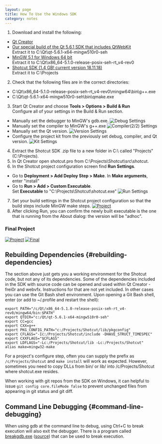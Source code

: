 ```yaml
---
layout: page
title: How To Use the Windows SDK
category: notes
---
```


1. Download and install the following:
  - [Qt Creator](https://www.qt.io/download-open-source/)
  - [Our special build of the Qt 5.6.1 SDK that includes QtWebKit](https://s3.amazonaws.com/misc.meltymedia/shotcut-build/qt-5.6.1-x64-mingw510r0-seh.tar.bz2)    
    Extract it to C:\Qt\qt-5.6.1-x64-mingw510r0-seh
  - [MinGW 5.1 for Windows 64 bit](https://s3.amazonaws.com/misc.meltymedia/shotcut-build/x86_64-5.1.0-release-posix-seh-rt_v4-rev0.7z)  
    Extract it to C:\Qt\x86_64-5.1.0-release-posix-seh-rt_v4-rev0
  - [Shotcut SDK (1.4 GB! current version 18.11.18)](http://builds.us.meltytech.s3.amazonaws.com/shotcut/shotcut-win64-sdk-181118.zip)  
    Extract it to C:\Projects

2. Check that the following files are in the correct directories:
  - C:\Qt\x86_64-5.1.0-release-posix-seh-rt_v4-rev0\mingw64\bin\g++.exe
  - C:\Qt\qt-5.6.1-x64-mingw510r0-seh\bin\qmake.exe

3. Start Qt Creator and choose **Tools &gt; Options &gt; Build &amp; Run**  
Configure all of your settings in the Build & Run section.
  - Manually set the debugger to MinGW's gdb.exe.
  ![Debug Settings](debuggers_build_run.png)
  - Manually set the compiler to MinGW's g++.exe
  ![Compiler(2/2) Settings](compilers_build_run2.png)
  - Manually set the Qt version.
  ![Version Settings](versions_build_run.png)
  - Configure the project kit from the previously set debug, compiler, and Qt version.
  ![Kit Settings](kits_build_run.png)  

4. Extract the Shotcut SDK .zip file to a new folder in C:\ called "Projects" (C:\Projects).
5. In Qt Creator open shotcut.pro from C:\Projects\Shotcut\src\shotcut.
6. In the Shotcut project configuration screen find **Run Settings**.
  - Go to **Deployment &gt; Add Deploy Step &gt; Make**. In **Make arguments**, enter "install"
  - Go to **Run &gt; Add &gt; Custom Executable**.  
    Set **Executable** to "C:\Projects\Shotcut\shotcut.exe"
    ![Run Settings](run_settings.png)

7. Set your build settings in the Shotcut project configuration so that the build steps include MinGW make steps.
    <a href="build_settings.png">
    <img src="build_settings.png" alt="Project"></a>
8. After clicking Run, you can confirm the newly built executable is the one that is running from the About
   dialog: the version will be "adhoc".

### Final Project

<a href="project.png">
<img src="project.png" alt="Project"></a>
<a href="final.png">
<img src="final.png" alt="Final"></a>

Rebuilding Dependencies {#rebuilding-dependencies}
-----------------------

The section above just gets you a working environment for the Shotcut
code, but not any of its dependencies. Some of the dependencies included
in the SDK with source code can be opened and used within Qt Creator -
frei0r and webvfx. Instructions for that are not yet included. In other
cases you can use the Git Bash shell environment. Upon opening a Git
Bash shell, enter (or add to ~/.profile and restart the shell):

    export PATH="/c/Qt/x86_64-5.1.0-release-posix-seh-rt_v4-rev0/mingw64/bin:$PATH"
    export QTDIR="c:/Qt/qt-5.6.1-x64-mingw510r0-seh"
    export CC=gcc
    export CXX=g++
    export PKG_CONFIG_PATH="c:/Projects/Shotcut/lib/pkgconfig"
    export CFLAGS="-Ic:/Projects/Shotcut/include -DHAVE_STRUCT_TIMESPEC"
    export CXXFLAGS="$CFLAGS"
    export LDFLAGS="-Lc:/Projects/Shotcut/lib -Lc:/Projects/Shotcut"
    alias make=mingw32-make

For a project's configure step, often you can supply the prefix as
`/c/Projects/Shotcut` and `make install` will work as expected. However,
sometimes you need to copy DLLs from bin/ or lib/ into
/c/Projects/Shotcut where shotcut.exe resides.

When working with git repos from the SDK on Windows, it can helpful to
issue `git config core.fileMode false` to prevent unchanged files from
appearing in git status and git diff.

Command Line Debugging {#command-line-debugging}
----------------------

When using gdb at the command line to debug, using Ctrl+C to break
execution will also exit the debugger. There is a program called
[breakgdb.exe](https://s3.amazonaws.com/misc.meltymedia/shotcut-build/breakgdb.exe) ([source](https://s3.amazonaws.com/misc.meltymedia/shotcut-build/debugbreak.c)) that can be used to break
execution.
